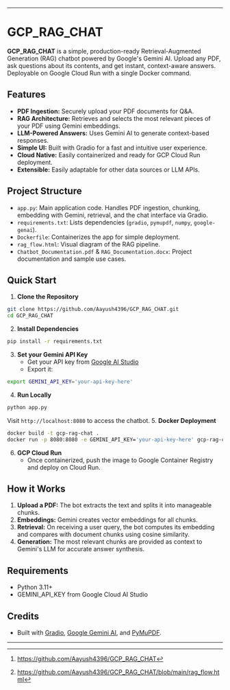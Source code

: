 ***

# GCP_RAG_CHAT

**GCP_RAG_CHAT** is a simple, production-ready Retrieval-Augmented Generation (RAG) chatbot powered by Google's Gemini AI. Upload any PDF, ask questions about its contents, and get instant, context-aware answers. Deployable on Google Cloud Run with a single Docker command.

## Features

- **PDF Ingestion:** Securely upload your PDF documents for Q\&A.
- **RAG Architecture:** Retrieves and selects the most relevant pieces of your PDF using Gemini embeddings.
- **LLM-Powered Answers:** Uses Gemini AI to generate context-based responses.
- **Simple UI:** Built with Gradio for a fast and intuitive user experience.
- **Cloud Native:** Easily containerized and ready for GCP Cloud Run deployment.
- **Extensible:** Easily adaptable for other data sources or LLM APIs.


## Project Structure

- `app.py`: Main application code. Handles PDF ingestion, chunking, embedding with Gemini, retrieval, and the chat interface via Gradio.
- `requirements.txt`: Lists dependencies (`gradio`, `pymupdf`, `numpy`, `google-genai`).
- `Dockerfile`: Containerizes the app for simple deployment.
- `rag_flow.html`: Visual diagram of the RAG pipeline.
- `Chatbot_Documentation.pdf` \& `RAG_Documentation.docx`: Project documentation and sample use cases.


## Quick Start

1. **Clone the Repository**

```bash
git clone https://github.com/Aayush4396/GCP_RAG_CHAT.git
cd GCP_RAG_CHAT
```

2. **Install Dependencies**

```bash
pip install -r requirements.txt
```

3. **Set your Gemini API Key**
    - Get your API key from [Google AI Studio](https://aistudio.google.com/app/apikey)
    - Export it:

```bash
export GEMINI_API_KEY='your-api-key-here'
```

4. **Run Locally**

```bash
python app.py
```

Visit `http://localhost:8080` to access the chatbot.
5. **Docker Deployment**

```bash
docker build -t gcp-rag-chat .
docker run -p 8080:8080 -e GEMINI_API_KEY='your-api-key-here' gcp-rag-chat
```

6. **GCP Cloud Run**
    - Once containerized, push the image to Google Container Registry and deploy on Cloud Run.

## How it Works

1. **Upload a PDF:** The bot extracts the text and splits it into manageable chunks.
2. **Embeddings:** Gemini creates vector embeddings for all chunks.
3. **Retrieval:** On receiving a user query, the bot computes its embedding and compares with document chunks using cosine similarity.
4. **Generation:** The most relevant chunks are provided as context to Gemini's LLM for accurate answer synthesis.

## Requirements

- Python 3.11+
- GEMINI_API_KEY from Google Cloud AI Studio


## Credits

- Built with [Gradio](https://www.gradio.app/), [Google Gemini AI](https://ai.google.dev/), and [PyMuPDF](https://github.com/pymupdf/PyMuPDF).

***

<span style="display:none">[^1][^2]</span>

[^1]: https://github.com/Aayush4396/GCP_RAG_CHAT

[^2]: https://github.com/Aayush4396/GCP_RAG_CHAT/blob/main/rag_flow.html

